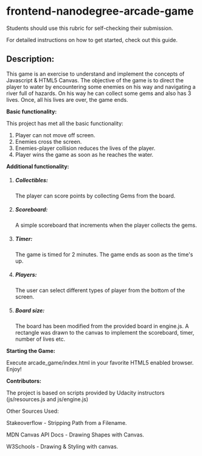 # frontend-nanodegree-arcade-game

Students should use this rubric for self-checking their submission.

For detailed instructions on how to get started, check out this guide.

## Description:

This game is an exercise to understand and implement the concepts of Javascript & HTML5 Canvas. The objective of the game is to direct the player to water by encountering some enemies on his way and navigating a river full of hazards. On his way he can collect some gems and also has 3 lives. Once, all his lives are over, the game ends.

**Basic functionality:**

This project has met all the basic functionality:

1. Player can not move off screen.
2. Enemies cross the screen.
3. Enemies-player collision reduces the lives of the player.
4. Player wins the game as soon as he reaches the water.

**Additional functionality:**

1. ##### Collectibles:

    The player can score points by collecting Gems from the board.
2. ##### Scoreboard:
    A simple scoreboard that increments when the player collects the gems.

3. ##### Timer:
    The game is timed for 2 minutes. The game ends as soon as the time's up.

4. ##### Players:
    The user can select different types of player from the bottom of the screen.

5. ##### Board size:
    The board has been modified from the provided board in engine.js. A rectangle was drawn to the canvas to implement the scoreboard, timer, number of lives etc.

**Starting the Game:**

Execute arcade_game/index.html in your favorite HTML5 enabled browser.
Enjoy!

**Contributors:**

The project is based on scripts provided by Udacity instructors (js/resources.js and js/engine.js)

Other Sources Used:

Stakeoverflow - Stripping Path from a Filename.

MDN Canvas API Docs - Drawing Shapes with Canvas.

W3Schools - Drawing & Styling with canvas.